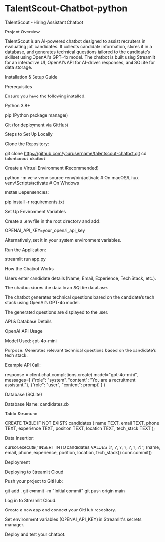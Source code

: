 ﻿# TalentScout-Chatbot-python
TalentScout - Hiring Assistant Chatbot

Project Overview

TalentScout is an AI-powered chatbot designed to assist recruiters in evaluating job candidates. It collects candidate information, stores it in a database, and generates technical questions tailored to the candidate’s skillset using OpenAI's GPT-4o model. The chatbot is built using Streamlit for an interactive UI, OpenAI’s API for AI-driven responses, and SQLite for data storage.

Installation & Setup Guide

Prerequisites

Ensure you have the following installed:

Python 3.8+

pip (Python package manager)

Git (for deployment via GitHub)

Steps to Set Up Locally

Clone the Repository:

git clone https://github.com/yourusername/talentscout-chatbot.git
cd talentscout-chatbot

Create a Virtual Environment (Recommended):

python -m venv venv
source venv/bin/activate  # On macOS/Linux
venv\Scripts\activate  # On Windows

Install Dependencies:

pip install -r requirements.txt

Set Up Environment Variables:

Create a .env file in the root directory and add:

OPENAI_API_KEY=your_openai_api_key

Alternatively, set it in your system environment variables.

Run the Application:

streamlit run app.py

How the Chatbot Works

Users enter candidate details (Name, Email, Experience, Tech Stack, etc.).

The chatbot stores the data in an SQLite database.

The chatbot generates technical questions based on the candidate’s tech stack using OpenAI’s GPT-4o model.

The generated questions are displayed to the user.

API & Database Details

OpenAI API Usage

Model Used: gpt-4o-mini

Purpose: Generates relevant technical questions based on the candidate’s tech stack.

Example API Call:

response = client.chat.completions.create(
    model="gpt-4o-mini",
    messages=[
        {"role": "system", "content": "You are a recruitment assistant."},
        {"role": "user", "content": prompt}
    ]
)

Database (SQLite)

Database Name: candidates.db

Table Structure:

CREATE TABLE IF NOT EXISTS candidates (
    name TEXT,
    email TEXT,
    phone TEXT,
    experience TEXT,
    position TEXT,
    location TEXT,
    tech_stack TEXT
);

Data Insertion:

cursor.execute("INSERT INTO candidates VALUES (?, ?, ?, ?, ?, ?, ?)",
              (name, email, phone, experience, position, location, tech_stack))
conn.commit()

Deployment

Deploying to Streamlit Cloud

Push your project to GitHub:

git add .
git commit -m "Initial commit"
git push origin main

Log in to Streamlit Cloud.

Create a new app and connect your GitHub repository.

Set environment variables (OPENAI_API_KEY) in Streamlit's secrets manager.

Deploy and test your chatbot.
